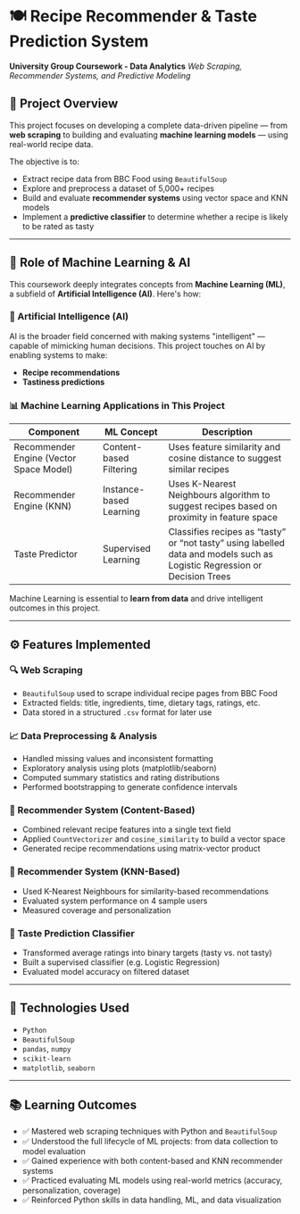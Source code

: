 # 🍽️ Recipe Recommender & Taste Prediction System
**University Group Coursework - Data Analytics**
*Web Scraping, Recommender Systems, and Predictive Modeling*

## 📌 Project Overview
This project focuses on developing a complete data-driven pipeline — from **web scraping** to building and evaluating **machine learning models** — using real-world recipe data.

The objective is to:
- Extract recipe data from BBC Food using `BeautifulSoup`
- Explore and preprocess a dataset of 5,000+ recipes
- Build and evaluate **recommender systems** using vector space and KNN models
- Implement a **predictive classifier** to determine whether a recipe is likely to be rated as tasty

---

## 🧠 Role of Machine Learning & AI

This coursework deeply integrates concepts from **Machine Learning (ML)**, a subfield of **Artificial Intelligence (AI)**. Here's how:

### 🤖 Artificial Intelligence (AI)
AI is the broader field concerned with making systems "intelligent" — capable of mimicking human decisions. This project touches on AI by enabling systems to make:
- **Recipe recommendations**
- **Tastiness predictions**

### 📊 Machine Learning Applications in This Project

| Component | ML Concept | Description |
|----------|------------|-------------|
| Recommender Engine (Vector Space Model) | Content-based Filtering | Uses feature similarity and cosine distance to suggest similar recipes |
| Recommender Engine (KNN) | Instance-based Learning | Uses K-Nearest Neighbours algorithm to suggest recipes based on proximity in feature space |
| Taste Predictor | Supervised Learning | Classifies recipes as “tasty” or “not tasty” using labelled data and models such as Logistic Regression or Decision Trees |

Machine Learning is essential to **learn from data** and drive intelligent outcomes in this project.

---

## ⚙️ Features Implemented

### 🔍 Web Scraping
- `BeautifulSoup` used to scrape individual recipe pages from BBC Food
- Extracted fields: title, ingredients, time, dietary tags, ratings, etc.
- Data stored in a structured `.csv` format for later use

### 📈 Data Preprocessing & Analysis
- Handled missing values and inconsistent formatting
- Exploratory analysis using plots (matplotlib/seaborn)
- Computed summary statistics and rating distributions
- Performed bootstrapping to generate confidence intervals

### 🤝 Recommender System (Content-Based)
- Combined relevant recipe features into a single text field
- Applied `CountVectorizer` and `cosine_similarity` to build a vector space
- Generated recipe recommendations using matrix-vector product

### 🧠 Recommender System (KNN-Based)
- Used K-Nearest Neighbours for similarity-based recommendations
- Evaluated system performance on 4 sample users
- Measured coverage and personalization

### 🧪 Taste Prediction Classifier
- Transformed average ratings into binary targets (tasty vs. not tasty)
- Built a supervised classifier (e.g. Logistic Regression)
- Evaluated model accuracy on filtered dataset

---

## 📂 Technologies Used
- `Python`
- `BeautifulSoup`
- `pandas`, `numpy`
- `scikit-learn`
- `matplotlib`, `seaborn`

---

## 📚 Learning Outcomes

- ✅ Mastered web scraping techniques with Python and `BeautifulSoup`
- ✅ Understood the full lifecycle of ML projects: from data collection to model evaluation
- ✅ Gained experience with both content-based and KNN recommender systems
- ✅ Practiced evaluating ML models using real-world metrics (accuracy, personalization, coverage)
- ✅ Reinforced Python skills in data handling, ML, and data visualization


